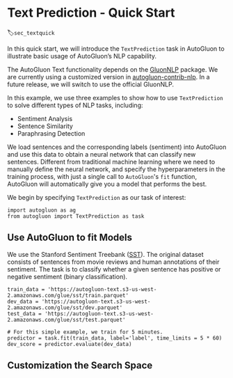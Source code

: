 # Text Prediction - Quick Start
:label:`sec_textquick`

In this quick start, we will introduce the `TextPrediction` task in AutoGluon to illustrate basic
usage of AutoGluon’s NLP capability.

The AutoGluon Text functionality depends on the [GluonNLP](https://gluon-nlp.mxnet.io/) package. 
We are currently using a customized version in [autogluon-contrib-nlp](https://github.com/sxjscience/autogluon-contrib-nlp.git).
In a future release, we will switch to use the official GluonNLP.

In this example, we use three examples to show how to use `TextPrediction` to solve different types
of NLP tasks, including:
 
- Sentiment Analysis
- Sentence Similarity
- Paraphrasing Detection

We  load sentences and the corresponding labels (sentiment) into AutoGluon and 
use this data to obtain a neural network that can classify new sentences. 
Different from traditional machine learning where we need to manually define the neural network,
and specify the hyperparameters in the training process, with just a single call to
`AutoGluon`'s `fit` function, AutoGluon will automatically give you a model that performs the best.

We begin by specifying `TextPrediction` as our task of interest:

```{.python .input}
import autogluon as ag
from autogluon import TextPrediction as task
```


## Use AutoGluon to fit Models
We use the Stanford Sentiment Treebank ([SST](https://nlp.stanford.edu/sentiment/)).
The original dataset consists of sentences from movie reviews and human annotations of their sentiment.
The task is to classify whether a given sentence has positive or negative sentiment (binary classification).

```{.python .input}
train_data = 'https://autogluon-text.s3-us-west-2.amazonaws.com/glue/sst/train.parquet'
dev_data = 'https://autogluon-text.s3-us-west-2.amazonaws.com/glue/sst/dev.parquet'
test_data = 'https://autogluon-text.s3-us-west-2.amazonaws.com/glue/sst/test.parquet'

# For this simple example, we train for 5 minutes.
predictor = task.fit(train_data, label='label', time_limits = 5 * 60)
dev_score = predictor.evaluate(dev_data)
```

## Customization the Search Space

